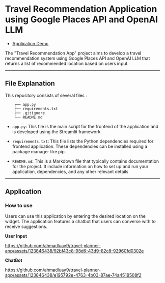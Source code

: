# Travel Recommendation Application using Google Places API and OpenAI LLM

- [Application Demo](https://travel-planner-demo.streamlit.app/)

The "Travel Recommendation App" project aims to develop a travel recommendation system using Google Places API and OpenAI LLM that returns a list of recommended location based on users input. 

---

## File Explanation
This repository consists of several files :

```
    ┌── app.py
    ├── requirements.txt
    ├── .gitignore
    └── README.md
```
- `app.py`: This file is the main script for the frontend of the application and is developed using the Streamlit framework.

- `requirements.txt`: This file lists the Python dependencies required for frontend application. These dependencies can be installed using a package manager like pip.

- `README.md`: This is a Markdown file that typically contains documentation for the project. It include information on how to set up and run your application, dependencies, and any other relevant details.

---

## Application

### How to use

Users can use this application by entering the desired location on the widget. The application features a chatbot that users can converse with to receive suggestions.

**User Input**

https://github.com/ahmadluay9/travel-planner-app/assets/123846438/92bf43c8-98d6-43d9-82c8-92960fd0302e

**ChatBot**

https://github.com/ahmadluay9/travel-planner-app/assets/123846438/e195792e-4763-4b03-87ae-74a4518508f2



